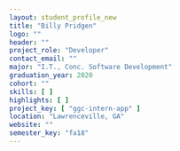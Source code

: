 ```yaml
---
layout: student_profile_new
title: "Billy Pridgen"
logo: ""
header: ""
project_role: "Developer"
contact_email: ""
major: "I.T., Conc. Software Development"
graduation_year: 2020
cohort: ""
skills: [ ]
highlights: [ ]
project_key: [ "ggc-intern-app" ]
location: "Lawrenceville, GA"
website: ""
semester_key: "fa18"
---
```

